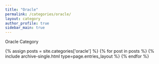 ```yaml
---
title: "Oracle"
permalink: /categories/oracle/
layout: category
author_profile: true
sidebar_main: true
---
```


Oracle Category

{% assign posts = site.categories['oracle'] %}
{% for post in posts %} {% include archive-single.html type=page.entries_layout %} {% endfor %}
